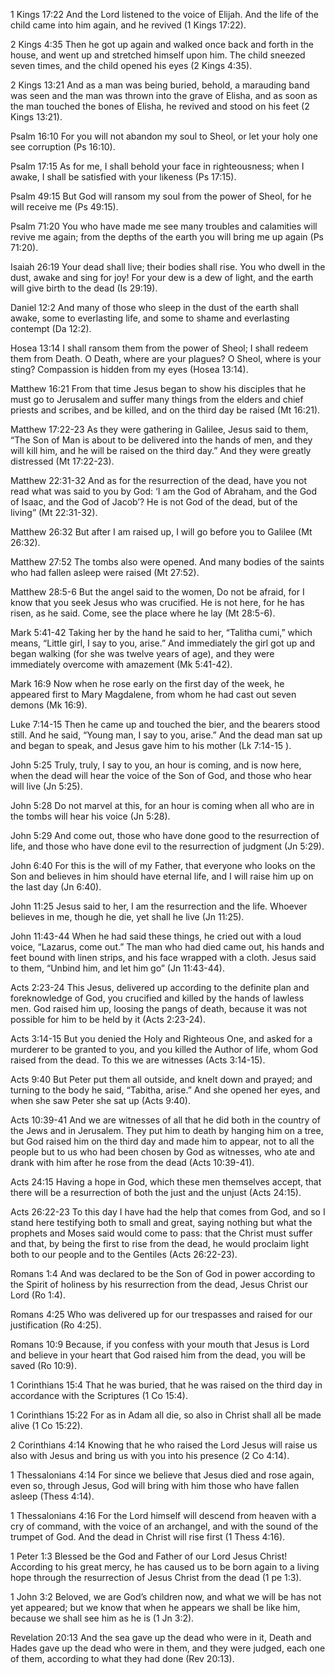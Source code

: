1 Kings 17:22
And the Lord listened to the voice of Elijah. And the life of the child came into him again, and he revived (1 Kings 17:22).

2 Kings 4:35
Then he got up again and walked once back and forth in the house, and went up and stretched himself upon him. The child sneezed seven times, and the child opened his eyes (2 Kings 4:35).

2 Kings 13:21
And as a man was being buried, behold, a marauding band was seen and the man was thrown into the grave of Elisha, and as soon as the man touched the bones of Elisha, he revived and stood on his feet (2 Kings 13:21).

Psalm 16:10
For you will not abandon my soul to Sheol, or let your holy one see corruption (Ps 16:10).

Psalm 17:15
As for me, I shall behold your face in righteousness; when I awake, I shall be satisfied with your likeness (Ps 17:15).

Psalm 49:15
But God will ransom my soul from the power of Sheol, for he will receive me (Ps 49:15).

Psalm 71:20
You who have made me see many troubles and calamities will revive me again; from the depths of the earth you will bring me up again (Ps 71:20).

Isaiah 26:19
Your dead shall live; their bodies shall rise. You who dwell in the dust, awake and sing for joy! For your dew is a dew of light, and the earth will give birth to the dead (Is 29:19).

Daniel 12:2
And many of those who sleep in the dust of the earth shall awake, some to everlasting life, and some to shame and everlasting contempt (Da 12:2).

Hosea 13:14
I shall ransom them from the power of Sheol; I shall redeem them from Death. O Death, where are your plagues? O Sheol, where is your sting? Compassion is hidden from my eyes (Hosea 13:14).

Matthew 16:21
From that time Jesus began to show his disciples that he must go to Jerusalem and suffer many things from the elders and chief priests and scribes, and be killed, and on the third day be raised (Mt 16:21).

Matthew 17:22-23
As they were gathering in Galilee, Jesus said to them, “The Son of Man is about to be delivered into the hands of men, and they will kill him, and he will be raised on the third day.” And they were greatly distressed (Mt 17:22-23).

Matthew 22:31-32
And as for the resurrection of the dead, have you not read what was said to you by God: ‘I am the God of Abraham, and the God of Isaac, and the God of Jacob’? He is not God of the dead, but of the living” (Mt 22:31-32).

Matthew 26:32
But after I am raised up, I will go before you to Galilee (Mt 26:32).

Matthew 27:52
The tombs also were opened. And many bodies of the saints who had fallen asleep were raised (Mt 27:52).

Matthew 28:5-6
But the angel said to the women, Do not be afraid, for I know that you seek Jesus who was crucified. He is not here, for he has risen, as he said. Come, see the place where he lay (Mt 28:5-6).

Mark 5:41-42
Taking her by the hand he said to her, “Talitha cumi,” which means, “Little girl, I say to you, arise.” And immediately the girl got up and began walking (for she was twelve years of age), and they were immediately overcome with amazement (Mk 5:41-42).

Mark 16:9
Now when he rose early on the first day of the week, he appeared first to Mary Magdalene, from whom he had cast out seven demons (Mk 16:9).

Luke 7:14-15
Then he came up and touched the bier, and the bearers stood still. And he said, “Young man, I say to you, arise.” And the dead man sat up and began to speak, and Jesus gave him to his mother (Lk 7:14-15 ).

John 5:25
Truly, truly, I say to you, an hour is coming, and is now here, when the dead will hear the voice of the Son of God, and those who hear will live (Jn 5:25).

John 5:28
Do not marvel at this, for an hour is coming when all who are in the tombs will hear his voice (Jn 5:28).

John 5:29
And come out, those who have done good to the resurrection of life, and those who have done evil to the resurrection of judgment (Jn 5:29).

John 6:40
For this is the will of my Father, that everyone who looks on the Son and believes in him should have eternal life, and I will raise him up on the last day (Jn 6:40).

John 11:25
Jesus said to her, I am the resurrection and the life. Whoever believes in me, though he die, yet shall he live (Jn 11:25).

John 11:43-44
When he had said these things, he cried out with a loud voice, “Lazarus, come out.” The man who had died came out, his hands and feet bound with linen strips, and his face wrapped with a cloth. Jesus said to them, “Unbind him, and let him go” (Jn 11:43-44).

Acts 2:23-24
This Jesus, delivered up according to the definite plan and foreknowledge of God, you crucified and killed by the hands of lawless men. God raised him up, loosing the pangs of death, because it was not possible for him to be held by it (Acts 2:23-24).

Acts 3:14-15
But you denied the Holy and Righteous One, and asked for a murderer to be granted to you, and you killed the Author of life, whom God raised from the dead. To this we are witnesses (Acts 3:14-15).

Acts 9:40
But Peter put them all outside, and knelt down and prayed; and turning to the body he said, “Tabitha, arise.” And she opened her eyes, and when she saw Peter she sat up (Acts 9:40).

Acts 10:39-41
And we are witnesses of all that he did both in the country of the Jews and in Jerusalem. They put him to death by hanging him on a tree, but God raised him on the third day and made him to appear, not to all the people but to us who had been chosen by God as witnesses, who ate and drank with him after he rose from the dead (Acts 10:39-41).

Acts 24:15
Having a hope in God, which these men themselves accept, that there will be a resurrection of both the just and the unjust (Acts 24:15).

Acts 26:22-23
To this day I have had the help that comes from God, and so I stand here testifying both to small and great, saying nothing but what the prophets and Moses said would come to pass: that the Christ must suffer and that, by being the first to rise from the dead, he would proclaim light both to our people and to the Gentiles (Acts 26:22-23).

Romans 1:4
And was declared to be the Son of God in power according to the Spirit of holiness by his resurrection from the dead, Jesus Christ our Lord (Ro 1:4).

Romans 4:25
Who was delivered up for our trespasses and raised for our justification (Ro 4:25).

Romans 10:9
Because, if you confess with your mouth that Jesus is Lord and believe in your heart that God raised him from the dead, you will be saved (Ro 10:9).

1 Corinthians 15:4
That he was buried, that he was raised on the third day in accordance with the Scriptures (1 Co 15:4).

1 Corinthians 15:22
For as in Adam all die, so also in Christ shall all be made alive (1 Co 15:22).

2 Corinthians 4:14
Knowing that he who raised the Lord Jesus will raise us also with Jesus and bring us with you into his presence (2 Co 4:14).

1 Thessalonians 4:14
For since we believe that Jesus died and rose again, even so, through Jesus, God will bring with him those who have fallen asleep (Thess 4:14).

1 Thessalonians 4:16
For the Lord himself will descend from heaven with a cry of command, with the voice of an archangel, and with the sound of the trumpet of God. And the dead in Christ will rise first (1 Thess 4:16).

1 Peter 1:3
Blessed be the God and Father of our Lord Jesus Christ! According to his great mercy, he has caused us to be born again to a living hope through the resurrection of Jesus Christ from the dead (1 pe 1:3).

1 John 3:2
Beloved, we are God’s children now, and what we will be has not yet appeared; but we know that when he appears we shall be like him, because we shall see him as he is (1 Jn 3:2).

Revelation 20:13
And the sea gave up the dead who were in it, Death and Hades gave up the dead who were in them, and they were judged, each one of them, according to what they had done (Rev 20:13).
